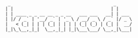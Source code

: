 ```
  _                                       _      
 | |                                     | |     
 | | ____ _ _ __ __ _ _ __   ___ ___   __| | ___ 
 | |/ / _` | '__/ _` | '_ \ / __/ _ \ / _` |/ _ \
 |   < (_| | | | (_| | | | | (_| (_) | (_| |  __/
 |_|\_\__,_|_|  \__,_|_| |_|\___\___/ \__,_|\___|
```                                              
                                                
